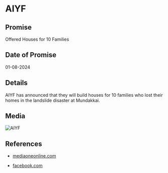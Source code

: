 # AIYF

## Promise

Offered Houses for 10 Families

## Date of Promise

01-08-2024

## Details

AIYF has announced that they will build houses for 10 families who lost their homes in the landslide disaster at Mundakkai.

## Media

![AIYF](https://web.archive.org/web/20240809080654if_/https://scontent.fcok4-1.fna.fbcdn.net/v/t39.30808-6/453484960_1043942627119776_7827623859604286677_n.jpg?_nc_cat=106&ccb=1-7&_nc_sid=833d8c&_nc_ohc=-wIL-FIxDIkQ7kNvgFYHDRE&_nc_ht=scontent.fcok4-1.fna&cb_e2o_trans=q&oh=00_AYCIwYjYrPcU3XfBZGPK6WZaCvPR4A5IE1IyMqjSzvtzsQ&oe=66BBA3D2)

## References

- [mediaoneonline.com](https://www.mediaoneonline.com/kerala/aiyf-will-build-houses-for-10-families-who-have-lost-their-homes-in-mundakkai-262364)

- [facebook.com](https://www.facebook.com/AIYFKERALAOFFICIAL/posts/pfbid0Z2rLDKAS58ie3W3ZFuDx3ZkJaavJn4Wbt5X8rqXpDF3qdvY5smbjVmf1F1LrBNu4l)
